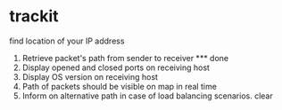 # trackit
find location of your IP address
1. Retrieve packet's path from sender to receiver *** done 
2. Display opened and closed ports on receiving host
3. Display OS version on receiving host
4. Path of packets should be visible on map in real time
5. Inform on alternative path in case of load balancing scenarios.
clear
